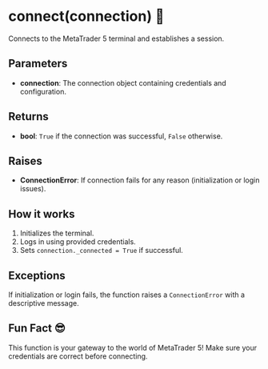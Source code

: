 # connect(connection) 🚀

Connects to the MetaTrader 5 terminal and establishes a session.

## Parameters
- **connection**: The connection object containing credentials and configuration.

## Returns
- **bool**: `True` if the connection was successful, `False` otherwise.

## Raises
- **ConnectionError**: If connection fails for any reason (initialization or login issues).

## How it works
1. Initializes the terminal.
2. Logs in using provided credentials.
3. Sets `connection._connected = True` if successful.

## Exceptions
If initialization or login fails, the function raises a `ConnectionError` with a descriptive message.

## Fun Fact 😎
This function is your gateway to the world of MetaTrader 5! Make sure your credentials are correct before connecting.
